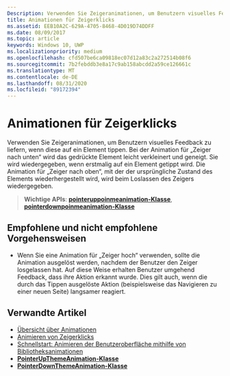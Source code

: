 ```yaml
---
Description: Verwenden Sie Zeigeranimationen, um Benutzern visuelles Feedback zu liefern, wenn diese auf ein Element tippen.
title: Animationen für Zeigerklicks
ms.assetid: EEB10A2C-629A-4705-8468-4D019D74DDFF
ms.date: 08/09/2017
ms.topic: article
keywords: Windows 10, UWP
ms.localizationpriority: medium
ms.openlocfilehash: cfd507be6ca09818ec07d12a83c2a272514b08f6
ms.sourcegitcommit: 7b2febddb3e8a17c9ab158abcdd2a59ce126661c
ms.translationtype: MT
ms.contentlocale: de-DE
ms.lasthandoff: 08/31/2020
ms.locfileid: "89172394"
---
```

# <a name="pointer-click-animations"></a>Animationen für Zeigerklicks



Verwenden Sie Zeigeranimationen, um Benutzern visuelles Feedback zu liefern, wenn diese auf ein Element tippen. Bei der Animation für „Zeiger nach unten“ wird das gedrückte Element leicht verkleinert und geneigt. Sie wird wiedergegeben, wenn erstmalig auf ein Element getippt wird. Die Animation für „Zeiger nach oben“, mit der der ursprüngliche Zustand des Elements wiederhergestellt wird, wird beim Loslassen des Zeigers wiedergegeben.


> **Wichtige APIs**: [**pointeruppoinmeanimation-Klasse**](/uwp/api/Windows.UI.Xaml.Media.Animation.PointerUpThemeAnimation), [**pointerdownpoinmeanimation-Klasse**](/uwp/api/Windows.UI.Xaml.Media.Animation.PointerDownThemeAnimation)


## <a name="dos-and-donts"></a>Empfohlene und nicht empfohlene Vorgehensweisen

-   Wenn Sie eine Animation für „Zeiger hoch“ verwenden, sollte die Animation ausgelöst werden, nachdem der Benutzer den Zeiger losgelassen hat. Auf diese Weise erhalten Benutzer umgehend Feedback, dass ihre Aktion erkannt wurde. Dies gilt auch, wenn die durch das Tippen ausgelöste Aktion (beispielsweise das Navigieren zu einer neuen Seite) langsamer reagiert.

## <a name="related-articles"></a>Verwandte Artikel

* [Übersicht über Animationen](./xaml-animation.md)
* [Animieren von Zeigerklicks](/previous-versions/windows/apps/jj649432(v=win.10))
* [Schnellstart: Animieren der Benutzeroberfläche mithilfe von Bibliotheksanimationen](/previous-versions/windows/apps/hh452703(v=win.10))
* [**PointerUpThemeAnimation-Klasse**](/uwp/api/Windows.UI.Xaml.Media.Animation.PointerUpThemeAnimation)
* [**PointerDownThemeAnimation-Klasse**](/uwp/api/Windows.UI.Xaml.Media.Animation.PointerDownThemeAnimation)

 

 